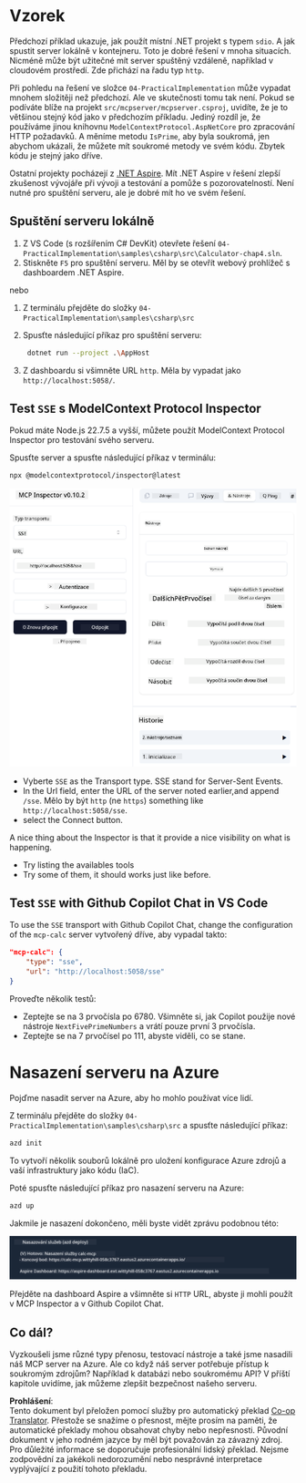 <!--
CO_OP_TRANSLATOR_METADATA:
{
  "original_hash": "5020a3e1a1c7f30c00f9e37f1fa208e3",
  "translation_date": "2025-05-17T14:11:50+00:00",
  "source_file": "04-PracticalImplementation/samples/csharp/README.md",
  "language_code": "cs"
}
-->
# Vzorek

Předchozí příklad ukazuje, jak použít místní .NET projekt s typem `sdio`. A jak spustit server lokálně v kontejneru. Toto je dobré řešení v mnoha situacích. Nicméně může být užitečné mít server spuštěný vzdáleně, například v cloudovém prostředí. Zde přichází na řadu typ `http`.

Při pohledu na řešení ve složce `04-PracticalImplementation` může vypadat mnohem složitěji než předchozí. Ale ve skutečnosti tomu tak není. Pokud se podíváte blíže na projekt `src/mcpserver/mcpserver.csproj`, uvidíte, že je to většinou stejný kód jako v předchozím příkladu. Jediný rozdíl je, že používáme jinou knihovnu `ModelContextProtocol.AspNetCore` pro zpracování HTTP požadavků. A měníme metodu `IsPrime`, aby byla soukromá, jen abychom ukázali, že můžete mít soukromé metody ve svém kódu. Zbytek kódu je stejný jako dříve.

Ostatní projekty pocházejí z [.NET Aspire](https://learn.microsoft.com/dotnet/aspire/get-started/aspire-overview). Mít .NET Aspire v řešení zlepší zkušenost vývojáře při vývoji a testování a pomůže s pozorovatelností. Není nutné pro spuštění serveru, ale je dobré mít ho ve svém řešení.

## Spuštění serveru lokálně

1. Z VS Code (s rozšířením C# DevKit) otevřete řešení `04-PracticalImplementation\samples\csharp\src\Calculator-chap4.sln`.
2. Stiskněte `F5` pro spuštění serveru. Měl by se otevřít webový prohlížeč s dashboardem .NET Aspire.

nebo

1. Z terminálu přejděte do složky `04-PracticalImplementation\samples\csharp\src`
2. Spusťte následující příkaz pro spuštění serveru:
   ```bash
    dotnet run --project .\AppHost
   ```

3. Z dashboardu si všimněte URL `http`. Měla by vypadat jako `http://localhost:5058/`.

## Test `SSE` s ModelContext Protocol Inspector

Pokud máte Node.js 22.7.5 a vyšší, můžete použít ModelContext Protocol Inspector pro testování svého serveru.

Spusťte server a spusťte následující příkaz v terminálu:

```bash
npx @modelcontextprotocol/inspector@latest
```

![MCP Inspector](../../../../../translated_images/mcp_inspector.2939244613cb5a0549b83942e062bceb69083c3d7b331c8de991ecf6834d6904.cs.png)

- Vyberte `SSE` as the Transport type. SSE stand for Server-Sent Events. 
- In the Url field, enter the URL of the server noted earlier,and append `/sse`. Mělo by být `http` (ne `https`) something like `http://localhost:5058/sse`.
- select the Connect button.

A nice thing about the Inspector is that it provide a nice visibility on what is happening.

- Try listing the availables tools
- Try some of them, it should works just like before.


## Test `SSE` with Github Copilot Chat in VS Code

To use the `SSE` transport with Github Copilot Chat, change the configuration of the `mcp-calc` server vytvořený dříve, aby vypadal takto:

```json
"mcp-calc": {
    "type": "sse",
    "url": "http://localhost:5058/sse"
}
```

Proveďte několik testů:
- Zeptejte se na 3 prvočísla po 6780. Všimněte si, jak Copilot použije nové nástroje `NextFivePrimeNumbers` a vrátí pouze první 3 prvočísla.
- Zeptejte se na 7 prvočísel po 111, abyste viděli, co se stane.

# Nasazení serveru na Azure

Pojďme nasadit server na Azure, aby ho mohlo používat více lidí.

Z terminálu přejděte do složky `04-PracticalImplementation\samples\csharp\src` a spusťte následující příkaz:

```bash
azd init
```

To vytvoří několik souborů lokálně pro uložení konfigurace Azure zdrojů a vaší infrastruktury jako kódu (IaC).

Poté spusťte následující příkaz pro nasazení serveru na Azure:

```bash
azd up
```

Jakmile je nasazení dokončeno, měli byste vidět zprávu podobnou této:

![Azd deployment success](../../../../../translated_images/chap4-azd-deploy-success.f69e7f61e50fdbf13ea3bf7302d9850a18e12832f34daee1695f29da3f32b452.cs.png)

Přejděte na dashboard Aspire a všimněte si `HTTP` URL, abyste ji mohli použít v MCP Inspector a v Github Copilot Chat.

## Co dál?

Vyzkoušeli jsme různé typy přenosu, testovací nástroje a také jsme nasadili náš MCP server na Azure. Ale co když náš server potřebuje přístup k soukromým zdrojům? Například k databázi nebo soukromému API? V příští kapitole uvidíme, jak můžeme zlepšit bezpečnost našeho serveru.

**Prohlášení**:  
Tento dokument byl přeložen pomocí služby pro automatický překlad [Co-op Translator](https://github.com/Azure/co-op-translator). Přestože se snažíme o přesnost, mějte prosím na paměti, že automatické překlady mohou obsahovat chyby nebo nepřesnosti. Původní dokument v jeho rodném jazyce by měl být považován za závazný zdroj. Pro důležité informace se doporučuje profesionální lidský překlad. Nejsme zodpovědní za jakékoli nedorozumění nebo nesprávné interpretace vyplývající z použití tohoto překladu.